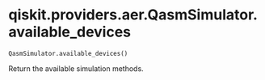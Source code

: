 # qiskit.providers.aer.QasmSimulator.available\_devices

`QasmSimulator.available_devices()`

Return the available simulation methods.
